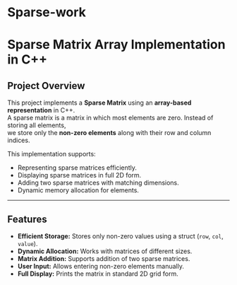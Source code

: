 # Sparse-work

# Sparse Matrix Array Implementation in C++

## Project Overview
This project implements a **Sparse Matrix** using an **array-based representation** in C++.  
A sparse matrix is a matrix in which most elements are zero. Instead of storing all elements,  
we store only the **non-zero elements** along with their row and column indices.  

This implementation supports:
- Representing sparse matrices efficiently.  
- Displaying sparse matrices in full 2D form.  
- Adding two sparse matrices with matching dimensions.  
- Dynamic memory allocation for elements.  

---

##  Features
- **Efficient Storage:** Stores only non-zero values using a struct (`row`, `col`, `value`).  
- **Dynamic Allocation:** Works with matrices of different sizes.  
- **Matrix Addition:** Supports addition of two sparse matrices.  
- **User Input:** Allows entering non-zero elements manually.  
- **Full Display:** Prints the matrix in standard 2D grid form.  



